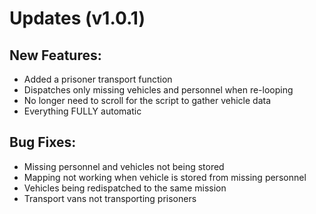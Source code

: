 # Updates (v1.0.1)

## New Features:
- Added a prisoner transport function
- Dispatches only missing vehicles and personnel when re-looping
- No longer need to scroll for the script to gather vehicle data
- Everything FULLY automatic


## Bug Fixes:
- Missing personnel and vehicles not being stored
- Mapping not working when vehicle is stored from missing personnel
- Vehicles being redispatched to the same mission
- Transport vans not transporting prisoners